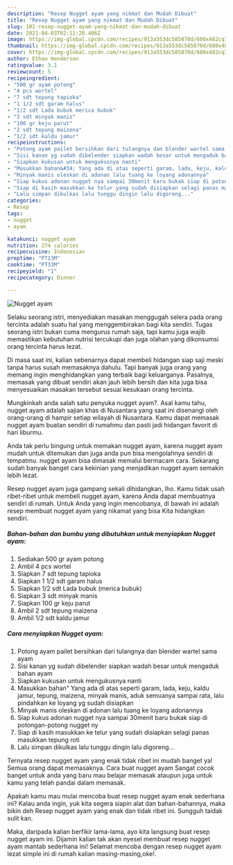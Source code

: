 ```yaml
---
description: "Resep Nugget ayam yang nikmat dan Mudah Dibuat"
title: "Resep Nugget ayam yang nikmat dan Mudah Dibuat"
slug: 102-resep-nugget-ayam-yang-nikmat-dan-mudah-dibuat
date: 2021-04-03T02:11:28.406Z
image: https://img-global.cpcdn.com/recipes/913a553dc585870d/680x482cq70/nugget-ayam-foto-resep-utama.jpg
thumbnail: https://img-global.cpcdn.com/recipes/913a553dc585870d/680x482cq70/nugget-ayam-foto-resep-utama.jpg
cover: https://img-global.cpcdn.com/recipes/913a553dc585870d/680x482cq70/nugget-ayam-foto-resep-utama.jpg
author: Ethan Henderson
ratingvalue: 3.1
reviewcount: 5
recipeingredient:
- "500 gr ayam potong"
- "4 pcs wortel"
- "7 sdt tepung tapioka"
- "1 1/2 sdt garam halus"
- "1/2 sdt Lada bubuk merica bubuk"
- "3 sdt minyak manis"
- "100 gr keju parut"
- "2 sdt tepung maizena"
- "1/2 sdt kaldu jamur"
recipeinstructions:
- "Potong ayam pailet bersihkan dari tulangnya dan blender wartel sama ayam"
- "Sisi kanan yg sudah dibelender siapkan wadah besar untuk mengaduk bahan ayam"
- "Siapkan kukusan untuk mengukusnya nanti"
- "Masukkan bahan&#34; Yang ada di atas seperti garam, lada, keju, kaldu jamur, tepung, maizena, minyak manis, aduk semuanya sampai rata, lalu pindahkan ke loyang yg sudah disiapkan"
- "Minyak manis oleskan di adonan lalu tuang ke loyang adonannya"
- "Siap kukus adonan nugget nya sampai 30menit baru bukak siap di potongan-potong nugget ny"
- "Siap di kasih masukkan ke telur yang sudah disiapkan selagi panas masukkan tepung roti"
- "Lalu simpan dikulkas lalu tunggu dingin lalu digoreng..."
categories:
- Resep
tags:
- nugget
- ayam

katakunci: nugget ayam 
nutrition: 274 calories
recipecuisine: Indonesian
preptime: "PT13M"
cooktime: "PT33M"
recipeyield: "1"
recipecategory: Dinner

---
```



![Nugget ayam](https://img-global.cpcdn.com/recipes/913a553dc585870d/680x482cq70/nugget-ayam-foto-resep-utama.jpg)

Selaku seorang istri, menyediakan masakan menggugah selera pada orang tercinta adalah suatu hal yang menggembirakan bagi kita sendiri. Tugas seorang istri bukan cuma mengurus rumah saja, tapi kamu juga wajib memastikan kebutuhan nutrisi tercukupi dan juga olahan yang dikonsumsi orang tercinta harus lezat.

Di masa  saat ini, kalian sebenarnya dapat membeli hidangan siap saji meski tanpa harus susah memasaknya dahulu. Tapi banyak juga orang yang memang ingin menghidangkan yang terbaik bagi keluarganya. Pasalnya, memasak yang dibuat sendiri akan jauh lebih bersih dan kita juga bisa menyesuaikan masakan tersebut sesuai kesukaan orang tercinta. 



Mungkinkah anda salah satu penyuka nugget ayam?. Asal kamu tahu, nugget ayam adalah sajian khas di Nusantara yang saat ini disenangi oleh orang-orang di hampir setiap wilayah di Nusantara. Kamu dapat memasak nugget ayam buatan sendiri di rumahmu dan pasti jadi hidangan favorit di hari liburmu.

Anda tak perlu bingung untuk memakan nugget ayam, karena nugget ayam mudah untuk ditemukan dan juga anda pun bisa mengolahnya sendiri di tempatmu. nugget ayam bisa dimasak memalui bermacam cara. Sekarang sudah banyak banget cara kekinian yang menjadikan nugget ayam semakin lebih lezat.

Resep nugget ayam juga gampang sekali dihidangkan, lho. Kamu tidak usah ribet-ribet untuk membeli nugget ayam, karena Anda dapat membuatnya sendiri di rumah. Untuk Anda yang ingin mencobanya, di bawah ini adalah resep membuat nugget ayam yang nikamat yang bisa Kita hidangkan sendiri.

<!--inarticleads1-->

##### Bahan-bahan dan bumbu yang dibutuhkan untuk menyiapkan Nugget ayam:

1. Sediakan 500 gr ayam potong
1. Ambil 4 pcs wortel
1. Siapkan 7 sdt tepung tapioka
1. Siapkan 1 1/2 sdt garam halus
1. Siapkan 1/2 sdt Lada bubuk (merica bubuk)
1. Siapkan 3 sdt minyak manis
1. Siapkan 100 gr keju parut
1. Ambil 2 sdt tepung maizena
1. Ambil 1/2 sdt kaldu jamur




<!--inarticleads2-->

##### Cara menyiapkan Nugget ayam:

1. Potong ayam pailet bersihkan dari tulangnya dan blender wartel sama ayam
1. Sisi kanan yg sudah dibelender siapkan wadah besar untuk mengaduk bahan ayam
1. Siapkan kukusan untuk mengukusnya nanti
1. Masukkan bahan&#34; Yang ada di atas seperti garam, lada, keju, kaldu jamur, tepung, maizena, minyak manis, aduk semuanya sampai rata, lalu pindahkan ke loyang yg sudah disiapkan
1. Minyak manis oleskan di adonan lalu tuang ke loyang adonannya
1. Siap kukus adonan nugget nya sampai 30menit baru bukak siap di potongan-potong nugget ny
1. Siap di kasih masukkan ke telur yang sudah disiapkan selagi panas masukkan tepung roti
1. Lalu simpan dikulkas lalu tunggu dingin lalu digoreng...




Ternyata resep nugget ayam yang enak tidak ribet ini mudah banget ya! Semua orang dapat memasaknya. Cara buat nugget ayam Sangat cocok banget untuk anda yang baru mau belajar memasak ataupun juga untuk kamu yang telah pandai dalam memasak.

Apakah kamu mau mulai mencoba buat resep nugget ayam enak sederhana ini? Kalau anda ingin, yuk kita segera siapin alat dan bahan-bahannya, maka bikin deh Resep nugget ayam yang enak dan tidak ribet ini. Sungguh taidak sulit kan. 

Maka, daripada kalian berfikir lama-lama, ayo kita langsung buat resep nugget ayam ini. Dijamin kalian tak akan nyesel membuat resep nugget ayam mantab sederhana ini! Selamat mencoba dengan resep nugget ayam lezat simple ini di rumah kalian masing-masing,oke!.

